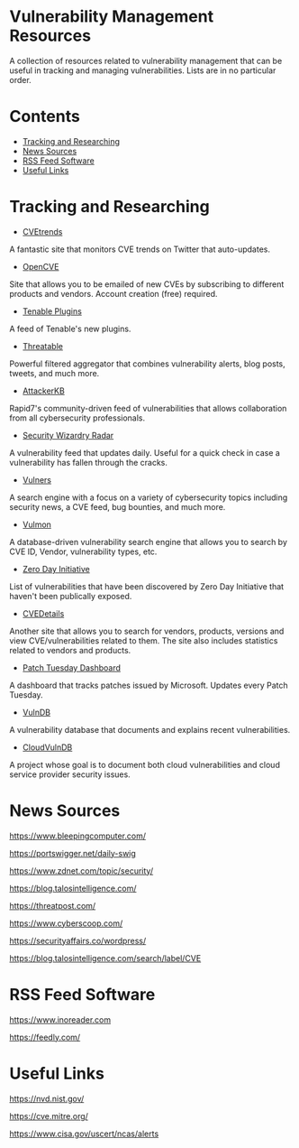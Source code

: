 # Vulnerability Management Resources

A collection of resources related to vulnerability management that can be useful in tracking and managing vulnerabilities. Lists are in no particular order.

# Contents

* [Tracking and Researching](https://github.com/nickpieper/vuln-management-resources/blob/main/README.md#tracking-and-researching)
* [News Sources](https://github.com/nickpieper/vuln-management-resources/blob/main/README.md#news-sources)
* [RSS Feed Software](https://github.com/nickpieper/vuln-management-resources/blob/main/README.md#rss-feed-software)
* [Useful Links](https://github.com/nickpieper/vuln-management-resources/blob/main/README.md#useful-links)

# Tracking and Researching

* [CVEtrends](https://cvetrends.com/)

A fantastic site that monitors CVE trends on Twitter that auto-updates.  

* [OpenCVE](https://www.opencve.io/)

Site that allows you to be emailed of new CVEs by subscribing to different products and vendors. Account creation (free) required.

* [Tenable Plugins](https://www.tenable.com/plugins)

A feed of Tenable's new plugins. 

* [Threatable](https://www.threatable.io/)

Powerful filtered aggregator that combines vulnerability alerts, blog posts, tweets, and much more.

* [AttackerKB](https://attackerkb.com/)

Rapid7's community-driven feed of vulnerabilities that allows collaboration from all cybersecurity professionals.

* [Security Wizardry Radar](https://www.securitywizardry.com/the-radar-page/alert-details)

A vulnerability feed that updates daily. Useful for a quick check in case a vulnerability has fallen through the cracks.

* [Vulners](https://vulners.com/)

A search engine with a focus on a variety of cybersecurity topics including security news, a CVE feed, bug bounties, and much more.

* [Vulmon](https://vulmon.com/)

A database-driven vulnerability search engine that allows you to search by CVE ID, Vendor, vulnerability types, etc.

* [Zero Day Initiative](https://www.zerodayinitiative.com/advisories/upcoming/)

List of vulnerabilities that have been discovered by Zero Day Initiative that haven't been publically exposed.

* [CVEDetails](https://www.cvedetails.com/)

Another site that allows you to search for vendors, products, versions and view CVE/vulnerabilities related to them. The site also includes statistics related to vendors and products.

* [Patch Tuesday Dashboard](https://patchtuesdaydashboard.com/)

A dashboard that tracks patches issued by Microsoft. Updates every Patch Tuesday.

* [VulnDB](https://vuldb.com/)

A vulnerability database that documents and explains recent vulnerabilities.

* [CloudVulnDB](https://www.cloudvulndb.org/)

A project whose goal is to document both cloud vulnerabilities and cloud service provider security issues.

# News Sources
https://www.bleepingcomputer.com/

https://portswigger.net/daily-swig

https://www.zdnet.com/topic/security/

https://blog.talosintelligence.com/

https://threatpost.com/

https://www.cyberscoop.com/

https://securityaffairs.co/wordpress/

https://blog.talosintelligence.com/search/label/CVE

# RSS Feed Software

https://www.inoreader.com

https://feedly.com/

# Useful Links

https://nvd.nist.gov/

https://cve.mitre.org/

https://www.cisa.gov/uscert/ncas/alerts
